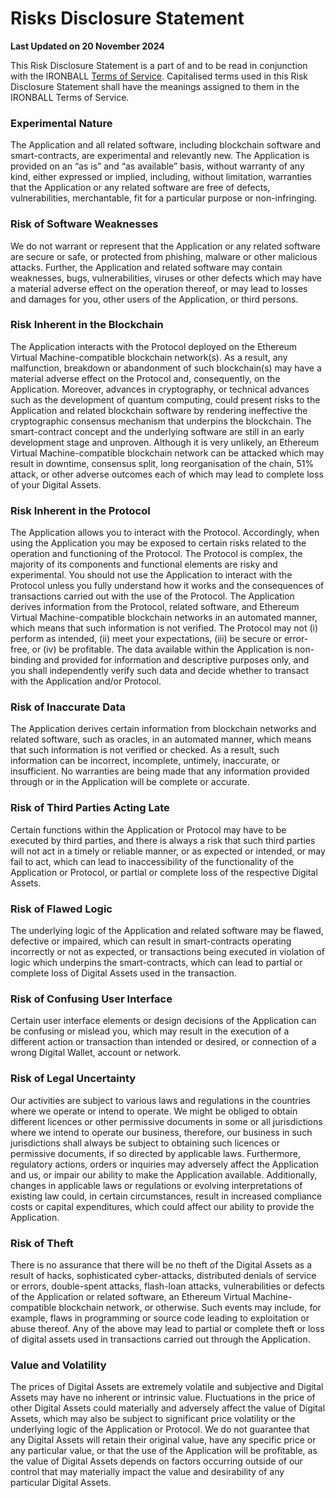 # Risks Disclosure Statement

**Last Updated on 20 November 2024**

This Risk Disclosure Statement is a part of and to be read in conjunction with the IRONBALL [Terms of Service](<README (1).md>). Capitalised terms used in this Risk Disclosure Statement shall have the meanings assigned to them in the IRONBALL Terms of Service.

### Experimental Nature

The Application and all related software, including blockchain software and smart-contracts, are experimental and relevantly new. The Application is provided on an “as is” and “as available” basis, without warranty of any kind, either expressed or implied, including, without limitation, warranties that the Application or any related software are free of defects, vulnerabilities, merchantable, fit for a particular purpose or non-infringing.

### Risk of Software Weaknesses

We do not warrant or represent that the Application or any related software are secure or safe, or protected from phishing, malware or other malicious attacks. Further, the Application and related software may contain weaknesses, bugs, vulnerabilities, viruses or other defects which may have a material adverse effect on the operation thereof, or may lead to losses and damages for you, other users of the Application, or third persons.

### Risk Inherent in the Blockchain

The Application interacts with the Protocol deployed on the Ethereum Virtual Machine-compatible blockchain network(s). As a result, any malfunction, breakdown or abandonment of such blockchain(s) may have a material adverse effect on the Protocol and, consequently, on the Application. Moreover, advances in cryptography, or technical advances such as the development of quantum computing, could present risks to the Application and related blockchain software by rendering ineffective the cryptographic consensus mechanism that underpins the blockchain. The smart-contract concept and the underlying software are still in an early development stage and unproven. Although it is very unlikely, an Ethereum Virtual Machine-compatible blockchain network can be attacked which may result in downtime, consensus split, long reorganisation of the chain, 51% attack, or other adverse outcomes each of which may lead to complete loss of your Digital Assets.

### Risk Inherent in the Protocol

The Application allows you to interact with the Protocol. Accordingly, when using the Application you may be exposed to certain risks related to the operation and functioning of the Protocol. The Protocol is complex, the majority of its components and functional elements are risky and experimental. You should not use the Application to interact with the Protocol unless you fully understand how it works and the consequences of transactions carried out with the use of the Protocol. The Application derives information from the Protocol, related software, and Ethereum Virtual Machine-compatible blockchain networks in an automated manner, which means that such information is not verified. The Protocol may not (i) perform as intended, (ii) meet your expectations, (iii) be secure or error-free, or (iv) be profitable. The data available within the Application is non-binding and provided for information and descriptive purposes only, and you shall independently verify such data and decide whether to transact with the Application and/or Protocol.

### Risk of Inaccurate Data

The Application derives certain information from blockchain networks and related software, such as oracles, in an automated manner, which means that such information is not verified or checked. As a result, such information can be incorrect, incomplete, untimely, inaccurate, or insufficient. No warranties are being made that any information provided through or in the Application will be complete or accurate.

### Risk of Third Parties Acting Late

Certain functions within the Application or Protocol may have to be executed by third parties, and there is always a risk that such third parties will not act in a timely or reliable manner, or as expected or intended, or may fail to act, which can lead to inaccessibility of the functionality of the Application or Protocol, or partial or complete loss of the respective Digital Assets.

### Risk of Flawed Logic

The underlying logic of the Application and related software may be flawed, defective or impaired, which can result in smart-contracts operating incorrectly or not as expected, or transactions being executed in violation of logic which underpins the smart-contracts, which can lead to partial or complete loss of Digital Assets used in the transaction.

### Risk of Confusing User Interface

Certain user interface elements or design decisions of the Application can be confusing or mislead you, which may result in the execution of a different action or transaction than intended or desired, or connection of a wrong Digital Wallet, account or network.

### Risk of Legal Uncertainty

Our activities are subject to various laws and regulations in the countries where we operate or intend to operate. We might be obliged to obtain different licences or other permissive documents in some or all jurisdictions where we intend to operate our business, therefore, our business in such jurisdictions shall always be subject to obtaining such licences or permissive documents, if so directed by applicable laws. Furthermore, regulatory actions, orders or inquiries may adversely affect the Application and us, or impair our ability to make the Application available. Additionally, changes in applicable laws or regulations or evolving interpretations of existing law could, in certain circumstances, result in increased compliance costs or capital expenditures, which could affect our ability to provide the Application.

### Risk of Theft

There is no assurance that there will be no theft of the Digital Assets as a result of hacks, sophisticated cyber-attacks, distributed denials of service or errors, double-spent attacks, flash-loan attacks, vulnerabilities or defects of the Application or related software, an Ethereum Virtual Machine-compatible blockchain network, or otherwise. Such events may include, for example, flaws in programming or source code leading to exploitation or abuse thereof. Any of the above may lead to partial or complete theft or loss of digital assets used in transactions carried out through the Application.

### Value and Volatility

The prices of Digital Assets are extremely volatile and subjective and Digital Assets may have no inherent or intrinsic value. Fluctuations in the price of other Digital Assets could materially and adversely affect the value of Digital Assets, which may also be subject to significant price volatility or the underlying logic of the Application or Protocol. We do not guarantee that any Digital Assets will retain their original value, have any specific price or any particular value, or that the use of the Application will be profitable, as the value of Digital Assets depends on factors occurring outside of our control that may materially impact the value and desirability of any particular Digital Assets.
